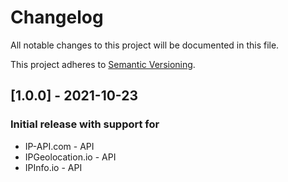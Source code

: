 # Changelog
All notable changes to this project will be documented in this file.

This project adheres to [Semantic Versioning](https://semver.org/spec/v2.0.0.html).

## [1.0.0] - 2021-10-23
### Initial release with support for
- IP-API.com - API
- IPGeolocation.io - API
- IPInfo.io - API